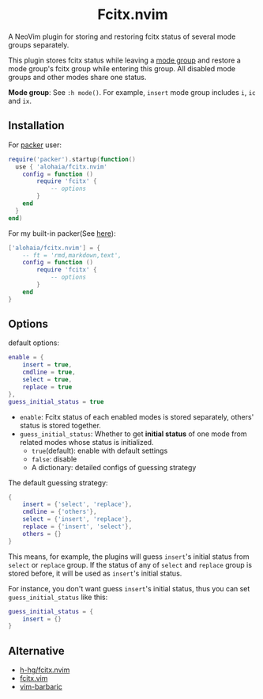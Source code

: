 <h1 align="center">Fcitx.nvim</h1>

A NeoVim plugin for storing and restoring fcitx status of several mode groups separately.

This plugin stores fcitx status while leaving a <ins>mode group</ins> and restore a mode group's
fcitx group while entering this group. All disabled mode groups and other modes share one status.

**Mode group**: See `:h mode()`. For example, `insert` mode group includes `i`, `ic` and `ix`.

## Installation

For [packer](https://github.com/wbthomason/packer.nvim) user:

```lua
require('packer').startup(function()
  use { 'alohaia/fcitx.nvim'
    config = function ()
        require 'fcitx' {
            -- options
        }
    end
  }
end)
```

For my built-in packer(See [here](https://github.com/alohaia/nvimcfg)):

```lua
['alohaia/fcitx.nvim'] = {
    -- ft = 'rmd,markdown,text',
    config = function ()
        require 'fcitx' {
            -- options
        }
    end
}
```

## Options

default options:

```lua
enable = {
    insert = true,
    cmdline = true,
    select = true,
    replace = true
},
guess_initial_status = true
```

- `enable`: Fcitx status of each enabled modes is stored separately, others' status is stored together.
- `guess_initial_status`: Whether to get **initial status** of one mode from related modes whose status is initialized.
    - `true`(default): enable with default settings
    - `false`: disable
    - A dictionary: detailed configs of guessing strategy

The default guessing strategy:

```lua
{
    insert = {'select', 'replace'},
    cmdline = {'others'},
    select = {'insert', 'replace'},
    replace = {'insert', 'select'},
    others = {}
}
```

This means, for example, the plugins will guess `insert`'s initial status from `select` or `replace` group.
If the status of any of `select` and `replace` group is stored before, it will be used as `insert`'s initial status.

For instance, you don't want guess `insert`'s initial status, thus you can set `guess_initial_status` like this:

```lua
guess_initial_status = {
    insert = {}
}
```

## Alternative

- [h-hg/fcitx.nvim](https://github.com/h-hg/fcitx.nvim)
- [fcitx.vim](https://github.com/lilydjwg/fcitx.vim)
- [vim-barbaric](https://github.com/rlue/vim-barbaric)

